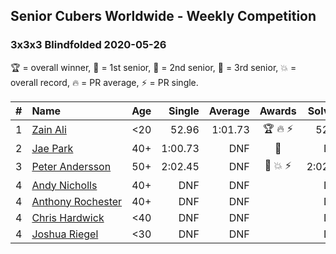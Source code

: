 ## Senior Cubers Worldwide - Weekly Competition
### 3x3x3 Blindfolded 2020-05-26

🏆 = overall winner, 🥇 = 1st senior, 🥈 = 2nd senior, 🥉 = 3rd senior, 💥 = overall record, 🔥 = PR average, ⚡ = PR single.

| # | Name | Age | Single | Average | Awards | Solve 1 | Solve 2 | Solve 3 | Video |
| :--: | :-- | :--: | --: | --: | :--: | --: | --: | --: | :-- |
| 1 | [<span style="white-space: nowrap">Zain Ali</span>](../../persons/zain_ali/333bf.md) | <20 | 52.96 | 1:01.73 | <span style="white-space: nowrap">🏆 🔥 ⚡</span> | 52.96 | 1:16.60 | 55.63 | [Link](https://www.facebook.com/events/1531820936993798/permalink/1535485533294005/) |
| 2 | [<span style="white-space: nowrap">Jae Park</span>](../../persons/jae_park/333bf.md) | 40+ | 1:00.73 | DNF | 🥇 | DNF | DNF | 1:00.73 | [Link](https://www.facebook.com/events/1531820936993798/permalink/1534279060081319/) |
| 3 | [<span style="white-space: nowrap">Peter Andersson</span>](../../persons/peter_andersson/333bf.md) | 50+ | 2:02.45 | DNF | <span style="white-space: nowrap">🥈 💥 ⚡</span> | 2:02.45 | DNF | DNF | [Link](https://www.facebook.com/events/1531820936993798/permalink/1533584773484081/) |
| 4 | [<span style="white-space: nowrap">Andy Nicholls</span>](../../persons/andy_nicholls/333bf.md) | 40+ | DNF | DNF |  | DNF | DNF | DNF | [Link](https://www.facebook.com/events/1531820936993798/permalink/1535559299953295/) |
| 4 | [<span style="white-space: nowrap">Anthony Rochester</span>](../../persons/anthony_rochester/333bf.md) | 40+ | DNF | DNF |  | DNF | DNF | DNF | [Link](https://www.facebook.com/events/1531820936993798/permalink/1534351490074076/) |
| 4 | [<span style="white-space: nowrap">Chris Hardwick</span>](../../persons/chris_hardwick/333bf.md) | <40 | DNF | DNF |  | DNF | DNF | DNF | [Link](https://www.facebook.com/events/1531820936993798/permalink/1532456320263593/) |
| 4 | [<span style="white-space: nowrap">Joshua Riegel</span>](../../persons/joshua_riegel/333bf.md) | <30 | DNF | DNF |  | DNF | DNF | DNS | [Link](https://www.facebook.com/events/1531820936993798/permalink/1537374259771799/) |

<!-- Global site tag (gtag.js) - Google Analytics -->
<script async src="https://www.googletagmanager.com/gtag/js?id=UA-86348435-3"></script>
<script>window.dataLayer = window.dataLayer || []; function gtag() {dataLayer.push(arguments);} gtag('js', new Date()); gtag('config', 'UA-86348435-3');</script>
